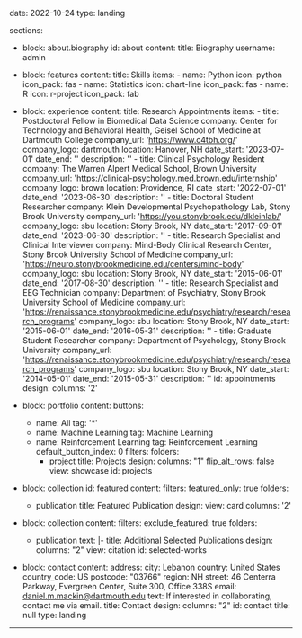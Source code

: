 date: 2022-10-24
type: landing

sections:
- block: about.biography
  id: about
  content:
    title: Biography
    username: admin

- block: features
  content:
    title: Skills
    items:
      - name: Python
        icon: python
        icon_pack: fas
      - name: Statistics
        icon: chart-line
        icon_pack: fas
      - name: R
        icon: r-project
        icon_pack: fab

- block: experience
  content:
    title: Research Appointments
    items:
      - title: Postdoctoral Fellow in Biomedical Data Science
        company: Center for Technology and Behavioral Health, Geisel School of Medicine at Dartmouth College
        company_url: 'https://www.c4tbh.org/'
        company_logo: dartmouth
        location: Hanover, NH
        date_start: '2023-07-01'
        date_end: ''
        description: ''
      - title: Clinical Psychology Resident
        company: The Warren Alpert Medical School, Brown University
        company_url: 'https://clinical-psychology.med.brown.edu/internship'
        company_logo: brown
        location: Providence, RI
        date_start: '2022-07-01'
        date_end: '2023-06-30'
        description: ''
      - title: Doctoral Student Researcher
        company: Klein Developmental Psychopathology Lab, Stony Brook University
        company_url: 'https://you.stonybrook.edu/dkleinlab/'
        company_logo: sbu
        location: Stony Brook, NY
        date_start: '2017-09-01'
        date_end: '2023-06-30'
        description: ''
      - title: Research Specialist and Clinical Interviewer
        company: Mind-Body Clinical Research Center, Stony Brook University School of Medicine
        company_url: 'https://neuro.stonybrookmedicine.edu/centers/mind-body'
        company_logo: sbu
        location: Stony Brook, NY
        date_start: '2015-06-01'
        date_end: '2017-08-30'
        description: ''
      - title: Research Specialist and EEG Technician
        company: Department of Psychiatry, Stony Brook University School of Medicine
        company_url: 'https://renaissance.stonybrookmedicine.edu/psychiatry/research/research_programs'
        company_logo: sbu
        location: Stony Brook, NY
        date_start: '2015-06-01'
        date_end: '2016-05-31'
        description: ''
      - title: Graduate Student Researcher
        company: Department of Psychology, Stony Brook University
        company_url: 'https://renaissance.stonybrookmedicine.edu/psychiatry/research/research_programs'
        company_logo: sbu
        location: Stony Brook, NY
        date_start: '2014-05-01'
        date_end: '2015-05-31'
        description: ''
  id: appointments 
  design:
    columns: '2'
 - block: portfolio
  content:
    buttons:
    - name: All
      tag: '*'
    - name: Machine Learning
      tag: Machine Learning
    - name: Reinforcement Learning
      tag: Reinforcement Learning
    default_button_index: 0
    filters:
      folders:
      - project
    title: Projects
  design:
    columns: "1"
    flip_alt_rows: false
    view: showcase
  id: projects
 - block: collection
  id: featured
  content:
    filters:
      featured_only: true
      folders:
      - publication
    title: Featured Publication
  design:
    view: card
    columns: '2'
 - block: collection
  content:
    filters:
      exclude_featured: true
      folders:
      - publication
    text: |-
    title: Additional Selected Publications
  design:
    columns: "2"
    view: citation
  id: selected-works
 - block: contact
  content:
    address:
      city: Lebanon
      country: United States
      country_code: US
      postcode: "03766"
      region: NH
      street: 46 Centerra Parkway, Evergreen Center, Suite 300, Office 338S
    email: daniel.m.mackin@dartmouth.edu
    text: If interested in collaborating, contact me via email. 
    title: Contact
  design:
    columns: "2"
  id: contact
title: null
type: landing
---
